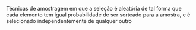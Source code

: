 Técnicas de amostragem em que a seleção é aleatória de tal forma que cada elemento tem igual probabilidade de ser sorteado para a amostra, e é selecionado independentemente de qualquer outro